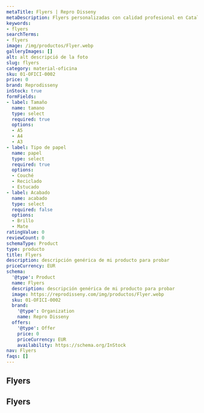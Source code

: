 ```yaml
---
metaTitle: Flyers | Repro Disseny
metaDescription: Flyers personalizadas con calidad profesional en Cataluña.
keywords:
- flyers
searchTerms:
- flyers
image: /img/productos/Flyer.webp
galleryImages: []
alt: alt descripció de la foto
slug: flyers
category: material-oficina
sku: 01-OFICI-0002
price: 0
brand: Reprodisseny
inStock: true
formFields:
- label: Tamaño
  name: tamano
  type: select
  required: true
  options:
  - A5
  - A4
  - A3
- label: Tipo de papel
  name: papel
  type: select
  required: true
  options:
  - Couché
  - Reciclado
  - Estucado
- label: Acabado
  name: acabado
  type: select
  required: false
  options:
  - Brillo
  - Mate
ratingValue: 0
reviewCount: 0
schemaType: Product
type: producto
title: Flyers
description: descripción genérica de mi producto para probar
priceCurrency: EUR
schema:
  '@type': Product
  name: Flyers
  description: descripción genérica de mi producto para probar
  image: https://reprodisseny.com/img/productos/Flyer.webp
  sku: 01-OFICI-0002
  brand:
    '@type': Organization
    name: Repro Disseny
  offers:
    '@type': Offer
    price: 0
    priceCurrency: EUR
    availability: https://schema.org/InStock
nav: Flyers
faqs: []
---
```


## Flyers

## Flyers
